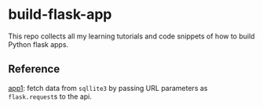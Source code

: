 # build-flask-app

This repo collects all my learning tutorials and code snippets of how to build Python flask apps.

## Reference
[app1](https://nordicapis.com/how-to-create-an-api-from-a-dataset-using-python-and-flask/): fetch data from `sqllite3` by passing URL parameters as `flask.request`s to the api. 

